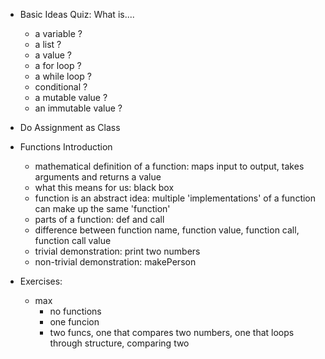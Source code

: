 + Basic Ideas Quiz: What is....
  
  + a variable ?
  + a list ?
  + a value ?
  + a for loop ?
  + a while loop ?
  + conditional ?
  + a mutable value ?
  + an immutable value ? 
  
+ Do Assignment as Class
+ Functions Introduction
  + mathematical definition of a function: maps input to output, takes arguments and returns a value
  + what this means for us: black box
  + function is an abstract idea: multiple 'implementations' of a function can make up the same 'function' 
  + parts of a function: def and call
  + difference between function name, function value, function call, function call value
  + trivial demonstration: print two numbers
  + non-trivial demonstration: makePerson
+ Exercises:
  + max
    - no functions
    - one funcion
    - two funcs, one that compares two numbers, one that loops through structure, comparing two

  



